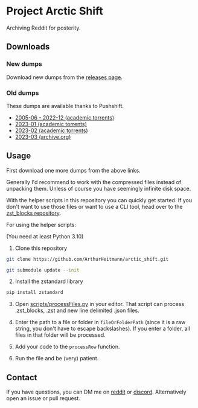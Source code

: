 # Project Arctic Shift

Archiving Reddit for posterity.

## Downloads

### New dumps

Download new dumps from the [releases page](https://github.com/ArthurHeitmann/arctic_shift/releases).

### Old dumps

These dumps are available thanks to Pushshift.

- [2005-06 - 2022-12 (academic torrents)](https://academictorrents.com/details/7c0645c94321311bb05bd879ddee4d0eba08aaee)
- [2023-01 (academic torrents)](https://academictorrents.com/details/c861d265525c488a9439fb874bd9c3fc38dcdfa5)
- [2023-02 (academic torrents)](https://academictorrents.com/details/9971c68d2909843a100ae955c6ab6de3e09c04a1)
- [2023-03 (archive.org)](https://archive.org/details/pushshift-reddit-2023-03/)

## Usage

First download one more dumps from the above links.

Generally I'd recommend to work with the compressed files instead of unpacking them. Unless of course you have seemingly infinite disk space.

With the helper scripts in this repository you can quickly get started. If you don't want to use those files or want to use a CLI tool, head over to the [zst_blocks repository](https://github.com/ArthurHeitmann/zst_blocks_format).

For using the helper scripts:

(You need at least Python 3.10)

1. Clone this repository

```bash
git clone https://github.com/ArthurHeitmann/arctic_shift.git
```
```bash
git submodule update --init
```

2. Install the zstandard library

```bash
pip install zstandard
```

3. Open [scripts/processFiles.py](scripts/processFiles.py) in your editor. That script can process .zst_blocks, .zst and new line delimited .json files.

4. Enter the path to a file or folder in `fileOrFolderPath` (since it is a raw string, you don't have to escape backslashes). If you enter a folder, all files in that folder will be processed.

5. Add your code to the `processRow` function.

6. Run the file and be (very) patient.

## Contact

If you have questions, you can DM me on [reddit](https://reddit.com/user/RaiderBDev) or [discord](https://discord.com/users/282513022734565377). Alternatively open an issue or pull request.
